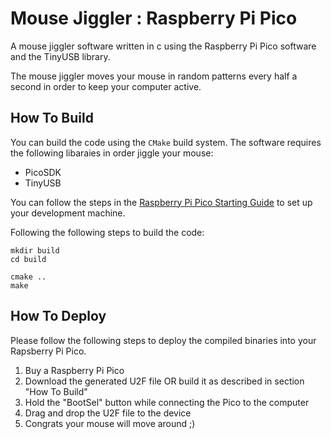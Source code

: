 # Mouse Jiggler : Raspberry Pi Pico

A mouse jiggler software written in c using the Raspberry Pi Pico software and the TinyUSB library.

The mouse jiggler moves your mouse in random patterns every half a second in order to keep your computer active.

## How To Build 
You can build the code using the `CMake` build system. 
The software requires the following libaraies in order jiggle your mouse:
- PicoSDK
- TinyUSB

You can follow the steps in the [Raspberry Pi Pico Starting Guide](https://datasheets.raspberrypi.com/pico/getting-started-with-pico.pdf) to set up your development machine.

Following the following steps to build the code:
```
mkdir build
cd build

cmake ..
make
```

## How To Deploy
Please follow the following steps to deploy the compiled binaries into your Rapsberry Pi Pico.
1) Buy a Raspberry Pi Pico
2) Download the generated U2F file OR build it as described in section "How To Build"
3) Hold the "BootSel" button while connecting the Pico to the computer
4) Drag and drop the U2F file to the device
5) Congrats your mouse will move around ;)
